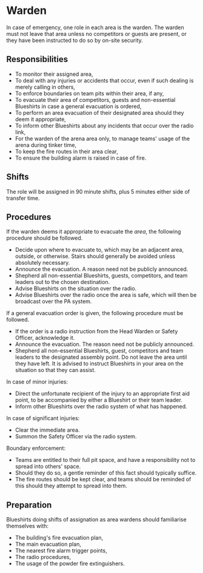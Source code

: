 Warden
======

In case of emergency, one role in each area is the warden. The
warden must not leave that area unless no competitors or guests are
present, or they have been instructed to do so by on-site security.

Responsibilities
----------------

* To monitor their assigned area,
* To deal with any injuries or accidents that occur, even if such
  dealing is merely calling in others,
* To enforce boundaries on team pits within their area, if any,
* To evacuate their area of competitors, guests and non-essential
  Blueshirts in case a general evacuation is ordered,
* To perform an area evacuation of their designated area should
  they deem it appropriate,
* To inform other Blueshirts about any incidents that occur over
  the radio link,
* For the warden of the arena area only, to manage teams' usage of
  the arena during tinker time,
* To keep the fire routes in their area clear,
* To ensure the building alarm is raised in case of fire.

Shifts
------

The role will be assigned in 90 minute shifts, plus 5 minutes either
side of transfer time.

Procedures
----------

If the warden deems it appropriate to evacuate the *area*, the
following procedure should be followed.

* Decide upon where to evacuate to, which may be an adjacent area,
  outside, or otherwise. Stairs should generally be avoided unless
  absolutely necessary.
* Announce the evacuation. A reason need not be publicly announced.
* Shepherd all non-essential Blueshirts, guests, competitors, and
  team leaders out to the chosen destination.
* Advise Blueshirts on the situation over the radio.
* Advise Blueshirts over the radio once the area is safe, which
  will then be broadcast over the PA system.

If a general evacuation order is given, the following procedure
must be followed.

* If the order is a radio instruction from the Head Warden or Safety
  Officer, acknowledge it.
* Announce the evacuation. The reason need not be publicly announced.
* Shepherd all non-essential Blueshirts, guest, competitors and
  team leaders to the designated assembly point. Do not leave the
  area until they have left. It is advised to instruct Blueshirts
  in your area on the situation so that they can assist.

In case of minor injuries:

* Direct the unfortunate recipient of the injury to an appropriate
  first aid point, to be accompanied by either a Blueshirt or their
  team leader.
* Inform other Blueshirts over the radio system of what has happened.

In case of significant injuries:

* Clear the immediate area.
* Summon the Safety Officer via the radio system.

Boundary enforcement:

* Teams are entitled to their full pit space, and have a responsibility
  not to spread into others' space.
* Should they do so, a gentle reminder of this fact should typically
  suffice.
* The fire routes should be kept clear, and teams should be reminded
  of this should they attempt to spread into them.

Preparation
-----------

Blueshirts doing shifts of assignation as area wardens should
familiarise themselves with:

* The building's fire evacuation plan,
* The main evacuation plan,
* The nearest fire alarm trigger points,
* The radio procedures,
* The usage of the powder fire extinguishers.

